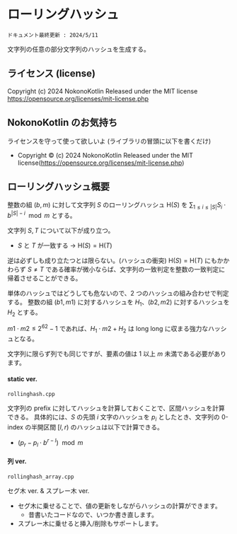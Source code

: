 # ローリングハッシュ
`ドキュメント最終更新 : 2024/5/11`

文字列の任意の部分文字列のハッシュを生成する。  

## ライセンス (license)
Copyright (c) 2024 NokonoKotlin
Released under the MIT license
https://opensource.org/licenses/mit-license.php


## NokonoKotlin のお気持ち
ライセンスを守って使って欲しいよ (ライブラリの冒頭に以下を書くだけ)
- Copyright ©️ (c) 2024 NokonoKotlin Released under the MIT license(https://opensource.org/licenses/mit-license.php)


## ローリングハッシュ概要

整数の組 $(b,m)$ に対して文字列 $S$ のローリングハッシュ $\mathrm{H}(S)$ を $\sum_{1 \leq i \leq |S|}{S_i \cdot b^{|S|-i} \mod m}$ とする。  

文字列 $S,T$ について以下が成り立つ。  
- $S$ と $T$ が一致する $\rightarrow$ $\mathrm{H}(S) = \mathrm{H}(T)$

逆は必ずしも成り立たつとは限らない。(ハッシュの衝突)
$\mathrm{H}(S) = \mathrm{H}(T)$ にもかかわらず $S \neq T$ である確率が微小ならば、文字列の一致判定を整数の一致判定に帰着させることができる。  

単体のハッシュではどうしても危ないので、2 つのハッシュの組み合わせで判定する。
整数の組 $(b1,m1)$ に対するハッシュを $H_1$、$(b2,m2)$ に対するハッシュを $H_2$ とする。  

$m1\cdot m2 \leq 2^{62} - 1$  であれば、${H_1}\cdot m2 + H_2$ は long long に収まる強力なハッシュとなる。  

文字列に限らず列でも同じですが、要素の値は $1$ 以上 $m$ 未満である必要があります。  

#### static ver.
`rollinghash.cpp`

文字列の prefix に対してハッシュを計算しておくことで、区間ハッシュを計算できる。
具体的には、$S$ の先頭 $i$ 文字のハッシュを $p_i$ としたとき、文字列の 0-index の半開区間 $[l,r)$ のハッシュは以下で計算できる。
- $(p_r-p_l\cdot b^{r-l}) \mod m$  


#### 列 ver.
`rollinghash_array.cpp`

セグ木 ver. & スプレー木 ver.

- セグ木に乗せることで、値の更新をしながらハッシュの計算ができます。 
    - 昔書いたコードなので、いつか書き直します。
- スプレー木に乗せると挿入/削除もサポートします。  